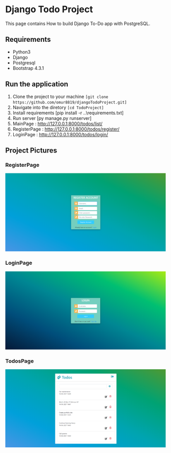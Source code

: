 # Django Todo Project
This page contains How to build Django To-Do app with PostgreSQL.

## Requirements
* Python3
* Django
* Postgresql
* Bootstrap 4.3.1

## Run the application
1. Clone the project to your machine ```[git clone https://github.com/omur8819/djangoTodoProject.git]```
2. Navigate into the diretory ```[cd TodoProject]```
3. Install requirements [pip install -r ..\requirements.txt]
4. Run server [py manage.py runserver]
5. MainPage     : http://127.0.0.1:8000/todos/list/
6. RegisterPage : http://127.0.0.1:8000/todos/register/
7. LoginPage    : http://127.0.0.1:8000/todos/login/

## Project Pictures
### RegisterPage
![RegisterPage](./register.png "RegisterPage")

### LoginPage
![LoginPage](./login.png "LoginPage")

### TodosPage
![TodosPage](./todos.png "TodosPage")


